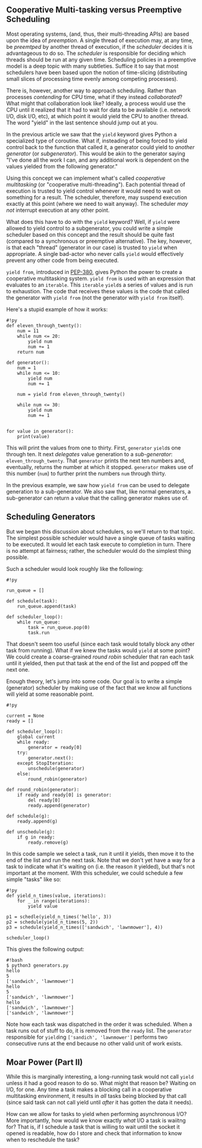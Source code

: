## Cooperative Multi-tasking versus Preemptive Scheduling

Most operating systems, (and, thus, their multi-threading APIs) are based upon
the idea of *preemption*. A single thread of execution may, at any time, be
*preemtped* by another thread of execution, if the *scheduler* decides it is
advantageous to do so. The *scheduler* is responsible for deciding which threads
should be run at any given time. Scheduling policies in a preemptive model is a 
deep topic with many subtleties. Suffice it to say that most schedulers have
been based upon the notion of time-slicing (distributing small slices of
processing time evenly among competing processes). 

There is, however, another way to approach scheduling. Rather than 
processes *contending* for CPU time, what if they instead *collaborated*?
What might that collaboration look like? Ideally, a process would use the CPU until it
realized that it had to wait for data to be available (i.e. network I/O, disk
I/O, etc), at which point it would yield the CPU to another thread. The word
"yield" in the last sentence should jump out at you.

In the previous article we saw that the `yield` keyword gives Python a specialized
type of coroutine. What if, insteading of being forced to yield control back to
the function that called it, a generator could yield to *another generator* (or
*subgenerator*). This would be akin to the generator saying "I've done all the
work I can, and any additional work is dependent on the values yielded from the
following generator."

Using this concept we can implement what's called *cooperative multitasking* (or "cooperative
multi-threading"). Each potential thread of execution is trusted to yield
control whenever it would need to wait on something for a result. The scheduler,
therefore, may suspend execution exactly at this point (where we need to wait
anyway). The scheduler *may not* interrupt execution at any other point. 

What does this have to do with the `yield` keyword? Well, if `yield` were
allowed to yield control to a subgenerator, you could write a simple scheduler
based on this concept and the result should be quite fast (compared to a
synchronous or preemptive alternative). The key, however, is that 
each "thread" (generator in our case) is trusted to `yield` when appropriate. 
A single bad-actor who never calls `yield` would effectively prevent 
any other code from being executed.

`yield from`, introduced in [PEP-380](http://www.python.org/dev/peps/pep-0380/), gives 
Python the power to create a cooperative multitasking system. `yield from` is used
with an expression that evaluates to an `iterable`. This `iterable` `yield`s a
series of values and is run to exhaustion. The code that receives these values
is the code that called the generator with `yield from` (not the generator with
`yield from` itself).

Here's a stupid example of how it works:

    #!py
    def eleven_through_twenty():
        num = 11
        while num <= 20:
            yield num
            num += 1
        return num

    def generator():
        num = 1
        while num <= 10:
            yield num
            num += 1

        num = yield from eleven_through_twenty()
        
        while num <= 30:
            yield num
            num += 1


    for value in generator():
        print(value)

This will print the values from one to thirty. First, `generator` `yield`s one
through ten. It next *delegates* value generation to a *sub-generator*:
`eleven_through_twenty`. That `generator` prints the next ten numbers and,
eventually, returns the number at which it stopped. `generator` makes use of
this number (`num`) to further print the numbers `num` through thirty.

In the previous example, we saw how `yield from` can be used to delegate
generation to a sub-generator. We also saw that, like normal generators, a
sub-generator can return a value that the calling generator makes use of.

## Scheduling Generators

But we began this discussion about schedulers, so we'll return to that topic.
The simplest possible scheduler would have a single queue of tasks
waiting to be executed. It would let each task execute to completion in turn. There
is no attempt at fairness; rather, the scheduler would do the simplest thing
possible.

Such a scheduler would look roughly like the following:

    #!py

    run_queue = []

    def schedule(task):
        run_queue.append(task)

    def scheduler_loop():
        while run_queue:
            task = run_queue.pop(0)
            task.run

That doesn't seem too useful (since each task would totally block any other task
from running). What if we knew the tasks would `yield` at some point? We could
create a coarse-grained *round robin* scheduler that ran each task until it
yielded, then put that task at the end of the list and popped off the next one.

Enough theory, let's jump into some code. Our goal is to write a simple 
(generator) scheduler by making use of the fact that we know all functions will
yield at some reasonable point.

    #!py

    current = None
    ready = []
    
    def scheduler_loop():
        global current
        while ready:
            generator = ready[0]
        try:
            generator.next():
        except StopIteration:
            unschedule(generator)
        else:
            round_robin(generator)

    def round_robin(generator):
        if ready and ready[0] is generator:
            del ready[0]
            ready.append(generator)

    def schedule(g):
        ready.append(g)

    def unschedule(g):
        if g in ready:
            ready.remove(g)

In this code sample we select a task, run it until it yields, then move it to
the end of the list and run the next task. Note that we don't yet have a way for
a task to indicate what it's waiting on (i.e. the reason it yielded), but that's
not important at the moment. With this scheduler, we could schedule a few simple
"tasks" like so:

    #!py
    def yield_n_times(value, iterations):
        for _ in range(iterations):
            yield value

    p1 = schedle(yield_n_times('hello', 3))
    p2 = schedule(yield_n_times(5, 2))
    p3 = schedule(yield_n_times(['sandwich', 'lawnmower'], 4))
    
    scheduler_loop()

This gives the following output:

    #!bash
    $ python3 generators.py
    hello
    5
    ['sandwich', 'lawnmower']
    hello
    5
    ['sandwich', 'lawnmower']
    hello
    ['sandwich', 'lawnmower']
    ['sandwich', 'lawnmower']

Note how each task was dispatched in the order it was scheduled. When a task
runs out of stuff to do, it is removed from the `ready` list. The `generator`
responsible for `yield`ing `['sandich', 'lawnmower']` performs two consecutive
runs at the end because no other valid unit of work exists.

## Moar Power (Part II)

While this is marginally interesting, a long-running task would not call `yield`
unless it had a good reason to do so. What might that reason be? Waiting on I/O,
for one. Any time a task makes a blocking call in a cooperative multitasking
environment, it results in *all* tasks being blocked by that call (since
said task can not call yield until *after* it has gotten the data it needs).

How can we allow for tasks to yield when performing asynchronous I/O? More
importantly, how would we know exactly *what* I/O a task is waiitng for? That
is, if I schedule a task that is willing to wait until the socket it opened is
readable, how do I store and check that information to know when to reschedule the
task?
